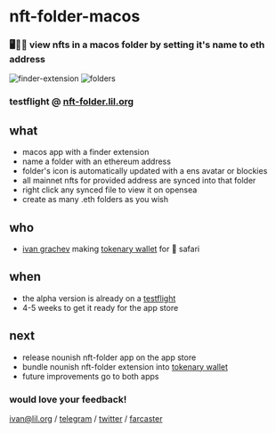 # nft-folder-macos

### 🖥️📂💎 view nfts in a macos folder by setting it's name to eth address

![finder-extension](https://github.com/grachyov/nft-folder-macos/assets/7680193/35e8c756-6a9d-44aa-aa27-5d3ffcc864eb)
![folders](https://github.com/grachyov/nft-folder-macos/assets/7680193/60bfac17-ac8e-40ae-b2a4-4cd082712bc1)

### testflight @ [nft-folder.lil.org](https://nft-folder.lil.org)

## what
* macos app with a finder extension
* name a folder with an ethereum address
* folder's icon is automatically updated with a ens avatar or blockies
* all mainnet nfts for provided address are synced into that folder
* right click any synced file to view it on opensea
* create as many .eth folders as you wish

## who
* [ivan grachev](http://x.ivan.lol) making [tokenary wallet](https://lil.org) for  safari

## when
* the alpha version is already on a [testflight](https://nft-folder.lil.org)
* 4-5 weeks to get it ready for the app store

## next
* release nounish nft-folder app on the app store
* bundle nounish nft-folder extension into [tokenary wallet](https://lil.org)
* future improvements go to both apps

### would love your feedback!
ivan@lil.org / [telegram](https://t.ivan.lol) / [twitter](https://x.ivan.lol) / [farcaster](https://f.ivan.lol)
